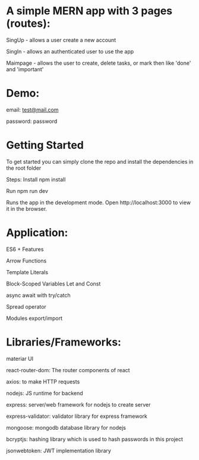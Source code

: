 # A simple MERN app with 3 pages (routes):

SingUp - allows a user create a new account

SingIn - allows an authenticated user to use the app

Maimpage - allows the user to create, delete tasks, or mark then like 'done' and 'important'

# Demo:

email: test@mail.com

password: password

# Getting Started

To get started you can simply clone the repo and install the dependencies in the root folder

Steps: 
Install	npm install

Run	npm run dev

Runs the app in the development mode.
Open http://localhost:3000 to view it in the browser.

# Application:

ES6 + Features

Arrow Functions

Template Literals

Block-Scoped Variables Let and Const

async await with try/catch

Spread operator

Modules export/import

# Libraries/Frameworks:

materiar UI 

react-router-dom: The router components of react

axios: to make HTTP requests

nodejs: JS runtime for backend

express: server/web framework for nodejs to create server

express-validator: validator library for express framework

mongoose: mongodb database library for nodejs

bcryptjs: hashing library which is used to hash passwords in this project

jsonwebtoken: JWT implementation library

